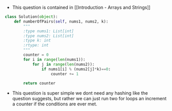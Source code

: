 - This question is contained in [[Introduction - Arrays and Strings]]

```python
class Solution(object):
	def numberOfPairs(self, nums1, nums2, k):
		"""
		:type nums1: List[int]
		:type nums2: List[int]
		:type k: int
		:rtype: int
		"""
		counter = 0
		for i in range(len(nums1)):
			for j in range(len(nums2)):
				if nums1[i] % (nums2[j]*k)==0:
					counter += 1
		
		return counter
```

- This question is super simple we dont need any hashing like the question suggests, but rather we can just run two for loops an increment a counter if the conditions are ever met.